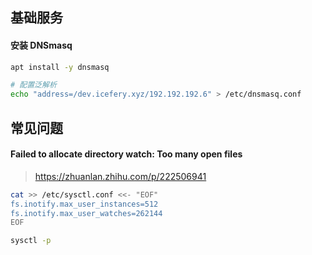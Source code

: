 ## 基础服务

#### 安装 DNSmasq

```bash
apt install -y dnsmasq

# 配置泛解析
echo "address=/dev.icefery.xyz/192.192.192.6" > /etc/dnsmasq.conf
```

## 常见问题

#### Failed to allocate directory watch: Too many open files

> https://zhuanlan.zhihu.com/p/222506941

```bash
cat >> /etc/sysctl.conf <<- "EOF"
fs.inotify.max_user_instances=512
fs.inotify.max_user_watches=262144
EOF

sysctl -p
```
